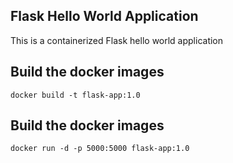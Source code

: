 ## Flask Hello World Application

This is a containerized Flask hello world application

## Build the docker images

```
docker build -t flask-app:1.0
```

## Build the docker images

```
docker run -d -p 5000:5000 flask-app:1.0
```
